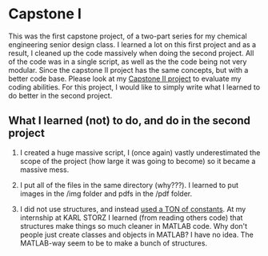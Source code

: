 # Capstone I 

This was the first capstone project, of a two-part series for my chemical engineering senior design class. I learned a lot on this first project and as a result, I cleaned up the code massively when doing the second project. All of the code was in a single script, as well as the the code being not very modular. Since the capstone II project has the same concepts, but with a better code base. Please look at my [Capstone II project](https://github.com/wesleyZero/capstone_II/tree/main) to evaluate my coding abilities. For this project, I would like to simply write what I learned to do better in the second project. 

## What I learned (not) to do, and do in the second project 

1. I created a huge massive script, I (once again) vastly underestimated the scope of the project (how large it was going to become) so it became a massive mess. 

2. I put all of the files in the same directory (why???). I learned to put images in the /img folder and pdfs in the /pdf folder.

3. I did not use structures, and instead [used a TON of constants](https://github.com/wesleyZero/ChE_Capstone/blob/newBranch/Level3.m#L58-L370). At my internship at KARL STORZ I learned (from reading others code) that structures make things so much cleaner in MATLAB code. Why don't people just create classes and objects in MATLAB? I have no idea. The MATLAB-way seem to be to make a bunch of structures. 


